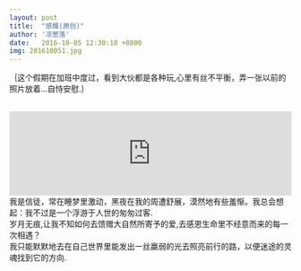 ```yaml
---
layout: post
title:  "感慨(原创)"
author: '凉葱落'
date:   2016-10-05 12:30:18 +0800
img: 201610051.jpg
---
```

｛这个假期在加班中度过，看到大伙都是各种玩,心里有丝不平衡，弄一张以前的照片放着...自恃安慰.｝<br><br>
<iframe frameborder="0" width="100%" src="http://music.163.com/outchain/player?type=2&id=272795&auto=1&height=66" allowfullscreen></iframe>
我是信徒，常在睡梦里激动，黑夜在我的周遭舒展，漠然地有些羞惭。我总会想起：我不过是一个浮游于人世的匆匆过客.<br/>
岁月无痕,让我不知如何去馈赠大自然所寄予的爱,去感恩生命里不经意而来的每一次相遇？　<br>
我只能默默地去在自己世界里能发出一丝羸弱的光去照亮前行的路，以便迷途的灵魂找到它的方向.



